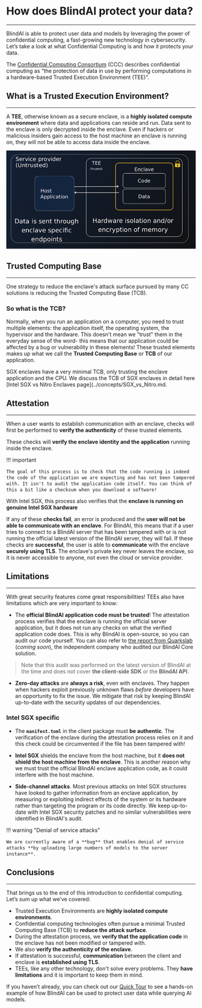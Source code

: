 # How does BlindAI protect your data?
_________________________________

BlindAI is able to protect user data and models by leveraging the power of confidential computing, a fast-growing new technology in cybersecurity. Let’s take a look at what Confidential Computing is and how it protects your data.

The [Confidential Computing Consortium](https://confidentialcomputing.io/) (CCC) describes confidential computing as “the protection of data in use by performing computations in a hardware-based Trusted Execution Environment (TEE)”.

## What is a Trusted Execution Environment?
____________________________________

A **TEE**, otherwise known as a secure enclave, is a **highly isolated compute environment** where data and applications can reside and run. Data sent to the enclave is only decrypted inside the enclave. Even if hackers or malicious insiders gain access to the host machine an enclave is running on, they will not be able to access data inside the enclave.

![Trusted Execution Environment](../../assets/TEE.png)

## Trusted Computing Base
______________________________________

One strategy to reduce the enclave's attack surface pursued by many CC solutions is reducing the Trusted Computing Base (TCB).

### So what is the TCB?

Normally, when you run an application on a computer, you need to trust multiple elements: the application itself, the operating system, the hypervisor and the hardware. This doesn't mean we "trust" them in the everyday sense of the word- this means that our application could be affected by a bug or vulnerability in these elements! These trusted elements makes up what we call the **Trusted Computing Base** or **TCB** of our application.

SGX enclaves have a very minimal TCB, only trusting the enclave application and the CPU. We discuss the TCB of SGX enclaves in detail here [Intel SGX vs Nitro Enclaves page](../concepts/SGX_vs_Nitro.md.

## Attestation
___________________

When a user wants to establish communication with an enclave, checks will first be performed to **verify the authenticity** of these trusted elements.

These checks will **verify the enclave identity and the application** running inside the enclave. 

!!! important

	The goal of this process is to check that the code running is indeed the code of the application we are expecting and has not been tampered with. It isn't to audit the application code itself. You can think of this a bit like a checksum when you download a software!

With Intel SGX, this process also verifies that the **enclave is running on genuine Intel SGX hardware**

If any of these **checks fail**, an error is produced and the **user will not be able to communicate with an enclave**. For BlindAI, this means that if a user tries to connect to a BlindAI server that has been tampered with or is not running the official latest version of the BlindAI server, they will fail. If these checks are **successful**, the user is able to **communicate** with the enclave **securely using TLS**. The enclave's private key never leaves the enclave, so it is never accessible to anyone, not even the cloud or service provider.

## Limitations
__________________________

With great security features come great responsibilities! TEEs also have limitations which are very important to know:

+ The **official BlindAI application code must be trusted**! The attestation process verifies that the enclave is running the official server application, but it does not run any checks on what the verified application code does. This is why BlindAI is open-source, so you can audit our code yourself. You can also refer to [the report from Quarkslab]() (*coming soon*), the independent company who audited our BlindAI Core solution.

> Note that this audit was performed on the latest version of BlindAI at the time and does not cover **the client-side SDK** or the **BlindAI API**.

+ **Zero-day attacks** are **always a risk**, even with enclaves. They happen when hackers exploit previously unknown flaws *before* developers have an opportunity to fix the issue. We mitigate that risk by keeping BlindAI up-to-date with the security updates of our dependencies.

### Intel SGX specific

+ The **`manifest.toml`** in the client package must **be authentic**. The verification of the enclave during the attestation process relies on it and this check could be circumvented if the file has been tampered with!

+ **Intel SGX** shields the enclave from the host machine, but it **does not shield the host machine from the enclave**. This is another reason why we must trust the official BlindAI enclave application code, as it could interfere with the host machine.

+ **Side-channel attacks**. Most previous attacks on Intel SGX structures have looked to gather information from an enclave application, by measuring or exploiting indirect effects of the system or its hardware rather than targeting the program or its code directly. We keep up-to-date with Intel SGX security patches and no similar vulnerabilities were identified in BlindAI's audit.

!!! warning "Denial of service attacks"

	We are currently aware of a **bug** that enables denial of service attacks **by uploading large numbers of models to the server instance**.

## Conclusions
___________________________________________

That brings us to the end of this introduction to confidential computing. Let’s sum up what we’ve covered:

- Trusted Execution Environments are **highly isolated compute environments**.
- Confidential computing technologies often pursue a minimal Trusted Computing Base (TCB) to **reduce the attack surface**.
- During the attestation process, we **verify that the application code** in the enclave has not been modified or tampered with.
- We also **verify the authenticity of the enclave**.
- If attestation is successful, **communication** between the client and enclave is **established using TLS**.
- TEEs, like any other technology, don't solve every problems. They **have limitations** and it is important to keep them in mind. 

If you haven’t already, you can check out our [Quick Tour](quick-tour.ipynb) to see a hands-on example of how BlindAI can be used to protect user data while querying AI models.